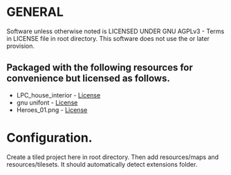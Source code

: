 # GENERAL
Software unless otherwise noted is LICENSED UNDER GNU AGPLv3 - Terms in LICENSE file in root directory.
This software does not use the or later provision.

## Packaged with the following resources for convenience but licensed as follows.
- LPC_house_interior - [License](src/resources/tilesets/LPC_house_interior/LICENSE)
- gnu unifont - [License](src/resources/fonts/unifont/LICENSE)
- Heroes_01.png - [License](src/resources/sprites/Heroes_01/LICENSE)

# Configuration.
Create a tiled project here in root directory. Then add resources/maps and resources/tilesets. It should automatically detect extensions folder.